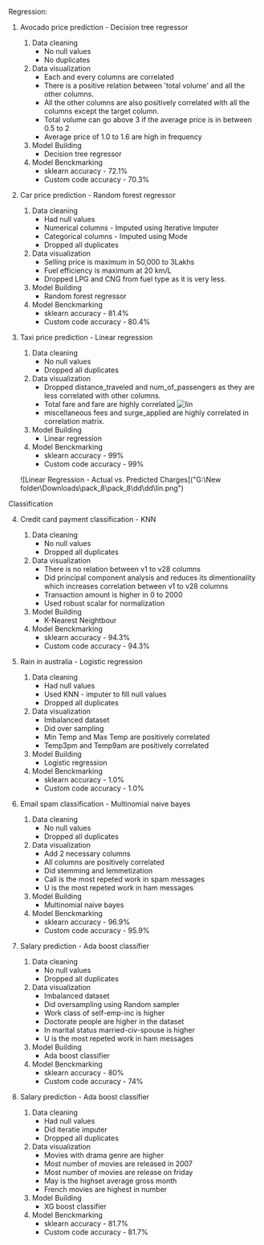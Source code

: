 Regression:

1. Avocado price prediction - Decision tree regressor
    1. Data cleaning
        * No null values
        * No duplicates
    2. Data visualization
        * Each and every columns are correlated
        * There is a positive relation between 'total volume' and all the other columns.
        * All the other columns are also positively correlated with all the columns except the target column.
        * Total volume can go above 3 if the average price is in between 0.5 to 2
        * Average price of 1.0 to 1.6 are high in frequency
    3. Model Building
        * Decision tree regressor
    4. Model Benckmarking
        * sklearn accuracy - 72.1%
        * Custom code accuracy - 70.3%

2. Car price prediction - Random forest regressor
    1. Data cleaning
        * Had null values
        * Numerical columns - Imputed using Iterative Imputer
        * Categorical columns - Imputed using Mode
        * Dropped all duplicates
    2. Data visualization
        * Selling price is maximum in 50,000 to 3Lakhs
        * Fuel efficiency is maximum at 20 km/L
        * Dropped LPG and CNG from fuel type as it is very less.
    3. Model Building
        * Random forest regressor
    4. Model Benckmarking
        * sklearn accuracy - 81.4%
        * Custom code accuracy - 80.4%

3. Taxi price prediction - Linear regression
    1. Data cleaning
        * No null values
        * Dropped all duplicates
    2. Data visualization
        * Dropped distance_traveled and num_of_passengers as they are less correlated with other columns.
        * Total fare and fare are highly correlated
    ![lin](https://github.com/DhatchayaniL/DD/assets/88893048/481afef5-3b10-42f8-abe3-b2eb3b75b9b4)
        * miscellaneous fees and surge_applied are highly correlated in correlation matrix.
    3. Model Building
        * Linear regression
    4. Model Benckmarking
        * sklearn accuracy - 99%
        * Custom code accuracy - 99%

    ![Linear Regression - Actual vs. Predicted Charges]("G:\\New folder\\Downloads\\pack_8\\pack_8\\dd\\dd\\lin.png")

Classification

4. Credit card payment classification - KNN
    1. Data cleaning
        * No null values
        * Dropped all duplicates
    2. Data visualization
        * There is no relation between v1 to v28 columns
        * Did principal component analysis and reduces its dimentionality which increases correlation between v1 to v28 columns
        * Transaction amount is higher in 0 to 2000
        * Used robust scalar for normalization
    3. Model Building
        * K-Nearest Neightbour
    4. Model Benckmarking
        * sklearn accuracy - 94.3%
        * Custom code accuracy - 94.3%

5. Rain in australia - Logistic regression
    1. Data cleaning
        * Had null values
        * Used KNN - imputer to fill null values
        * Dropped all duplicates
    2. Data visualization
        * Imbalanced dataset
        * Did over sampling
        * Min Temp and Max Temp are positively correlated 
        * Temp3pm and Temp9am are positively correlated
    3. Model Building
        * Logistic regression
    4. Model Benckmarking
        * sklearn accuracy - 1.0%
        * Custom code accuracy - 1.0%

6. Email spam classification - Multinomial naive bayes
    1. Data cleaning
        * No null values
        * Dropped all duplicates
    2. Data visualization
        * Add 2 necessary columns
        * All columns are positively correlated
        * Did stemming and lemmetization
        * Call is the most repeted work in spam messages
        * U is the most repeted work in ham messages
    3. Model Building
        * Multinomial naive bayes
    4. Model Benckmarking
        * sklearn accuracy - 96.9%
        * Custom code accuracy - 95.9%

7. Salary prediction - Ada boost classifier
    1. Data cleaning
        * No null values
        * Dropped all duplicates
    2. Data visualization
        * Imbalanced dataset
        * Did oversampling using Random sampler
        * Work class of self-emp-inc is higher
        * Doctorate people are higher in the dataset
        * In marital status married-civ-spouse is higher
        * U is the most repeted work in ham messages
    3. Model Building
        * Ada boost classifier
    4. Model Benckmarking
        * sklearn accuracy - 80%
        * Custom code accuracy - 74%

8. Salary prediction - Ada boost classifier
    1. Data cleaning
        * Had null values
        * Did iteratie imputer
        * Dropped all duplicates
    2. Data visualization
        * Movies with drama genre are higher
        * Most number of movies are released in 2007
        * Most number of movies are release on friday
        * May is the highset average gross month
        * French movies are highest in number
    3. Model Building
        * XG boost classifier
    4. Model Benckmarking
        * sklearn accuracy - 81.7%
        * Custom code accuracy - 81.7%
